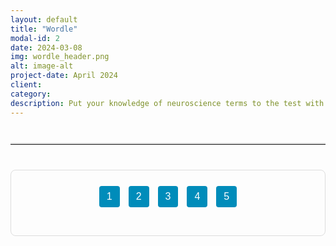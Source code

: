 ```yaml
---
layout: default
title: "Wordle"
modal-id: 2
date: 2024-03-08
img: wordle_header.png
alt: image-alt
project-date: April 2024
client:  
category: 
description: Put your knowledge of neuroscience terms to the test with five interactive Wordle games!
---
```


<!-- Optional visual separator between description and quiz -->
<hr class="quiz-separator">

<div class="quiz-container">
  <!-- Quiz Menu -->
  <div class="quiz-menu" style="text-align: center; margin-bottom: 20px;">
    <button onclick="showQuestion(1)" class="quiz-menu-button">1</button>
    <button onclick="showQuestion(2)" class="quiz-menu-button">2</button>
    <button onclick="showQuestion(3)" class="quiz-menu-button">3</button>
    <button onclick="showQuestion(4)" class="quiz-menu-button">4</button>
    <button onclick="showQuestion(5)" class="quiz-menu-button">5</button>
  </div>

  <!-- Question 1 -->
  <div class="quiz-question" id="question-1" style="display: none;">
    <div class="iframe-wrapper">
      <a href="https://mywordle.strivemath.com/?word=ebjxwe" target="_blank" class="play-wordle-btn">Play Wordle 1</a>
    </div>
  </div>

  <!-- Question 2 -->
  <div class="quiz-question" id="question-2" style="display: none;">
    <div class="iframe-wrapper">
      <a href="https://mywordle.strivemath.com/?word=yciwtgwz" target="_blank" class="play-wordle-btn">Play Wordle 1</a>
    </div>
  </div>

  <!-- Question 3 -->
  <div class="quiz-question" id="question-3" style="display: none;">
    <div class="iframe-wrapper">
      <a href="https://mywordle.strivemath.com/?word=xojdw" target="_blank" class="play-wordle-btn">Play Wordle 1</a>
    </div>
  </div>

  <!-- Question 4 -->
  <div class="quiz-question" id="question-4" style="display: none;">
    <div class="iframe-wrapper">
      <a href="https://mywordle.strivemath.com/?word=xfrly" target="_blank" class="play-wordle-btn">Play Wordle 1</a>
    </div>
  </div>

  <!-- Question 5 -->
  <div class="quiz-question" id="question-5" style="display: none;">
    <div class="iframe-wrapper">
      <a href="https://mywordle.strivemath.com/?word=pvzqv" target="_blank" class="play-wordle-btn">Play Wordle 1</a>
    </div>
  </div>
</div>

<!-- STYLES -->
<style>
.quiz-container {
  border: 1px solid #ddd;
  padding: 20px;
  border-radius: 8px;
  max-width: 900px;
  margin: 20px auto;
}
.quiz-menu-button {
  font-size: 16px;
  padding: 8px 12px;
  margin: 5px;
  cursor: pointer;
  border: none;
  background-color: #008CBA;
  color: white;
  border-radius: 4px;
}
.quiz-menu-button.active,
.quiz-menu-button:hover {
  background-color: #005f8c;
}
.iframe-wrapper {
  width: 100%;
  max-width: 100%;
  height: 600px;
  margin: 0 auto;
}
.iframe-wrapper iframe {
  width: 100%;
  height: 100%;
  border: none;
  display: block;
}
.quiz-separator {
  margin: 40px auto;
  max-width: 800px;
  border: none;
  border-top: 2px solid #ddd;
}
</style>

<!-- SCRIPTS -->
<script>
document.addEventListener("DOMContentLoaded", function() {
  showQuestion(1);
});

function showQuestion(q) {
  document.querySelectorAll('.quiz-question').forEach(qEl => {
    qEl.style.display = 'none';
  });
  const target = document.getElementById('question-' + q);
  if (target) {
    target.style.display = 'block';
  }

  document.querySelectorAll('.quiz-menu-button').forEach((btn, index) => {
    btn.classList.remove('active');
    if (index === q - 1) {
      btn.classList.add('active');
    }
  });
}
</script>


